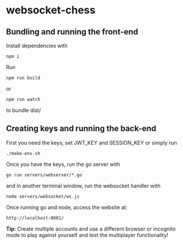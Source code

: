 # websocket-chess

## Bundling and running the front-end
Install dependencies with 
```
npm i
```
Run 
```
npm run build
```
or
```
npm run watch
```
to bundle dist/

## Creating keys and running the back-end

First you need the keys, set JWT_KEY and SESSION_KEY or simply run
```
./make-env.sh
```
Once you have the keys, run the go server with
```
go run servers/webserver/*.go
```
and in another terminal window, run the websocket handler with
```
node servers/websocket/ws.js
```

Once running go and node, access the website at: 
```
http://localhost:8081/
```
**Tip:** Create multiple accounts and use a different browser or incognito mode to play against yourself and test the multiplayer functionality!
